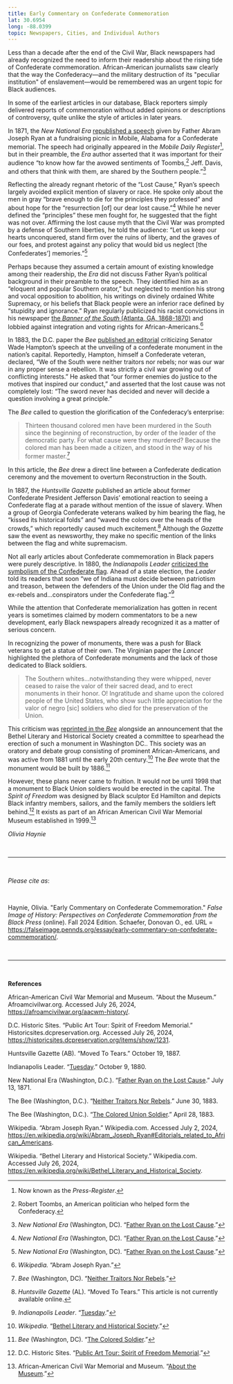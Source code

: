```yaml
---
title: Early Commentary on Confederate Commemoration
lat: 30.6954
long: -88.0399
topic: Newspapers, Cities, and Individual Authors
---
```

Less than a decade after the end of the Civil War, Black newspapers had already recognized the need to inform their readership about the rising tide of Confederate commemoration. African-American journalists saw clearly that the way the Confederacy—and the military destruction of its "peculiar institution" of enslavement—would be remembered was an urgent topic for Black audiences.

In some of the earliest articles in our database, Black reporters simply delivered reports of commemoration without added opinions or descriptions of controversy, quite unlike the style of articles in later years.

In 1871, the *New National Era* [republished a speech](https://blackhistorynewspapers.newspapers.com/image/587853634/?match=1&terms=father%20ryan) given by Father Abram Joseph Ryan at a fundraising picnic in Mobile, Alabama for a Confederate memorial. The speech had originally appeared in the *Mobile Daily Register*[^1], but in their preamble, the *Era* author asserted that it was important for their audience “to know how far the avowed sentiments of Toombs,[^2] Jeff. Davis, and others that think with them, are shared by the Southern people.”[^3]

Reflecting the already regnant rhetoric of the “Lost Cause,” Ryan’s speech largely avoided explicit mention of slavery or race. He spoke only about the men in gray “brave enough to die for the principles they professed” and about hope for the “resurrection \[of] our dear lost cause.”[^4] While he never defined the “principles” these men fought for, he suggested that the fight was not over. Affirming the lost cause myth that the Civil War was prompted by a defense of Southern liberties, he told the audience: “Let us keep our hearts unconquered, stand firm over the ruins of liberty, and the graves of our foes, and protest against any policy that would bid us neglect \[the Confederates’] memories.”[^5]

Perhaps because they assumed a certain amount of existing knowledge among their readership, the *Era* did not discuss Father Ryan’s political background in their preamble to the speech. They identified him as an “eloquent and popular Southern orator,” but neglected to mention his strong and vocal opposition to abolition, his writings on divinely ordained White Supremacy, or his beliefs that Black people were an inferior race defined by “stupidity and ignorance.” Ryan regularly publicized his racist convictions in his newspaper [the *Banner of the South* (Atlanta, GA, 1868-1870)](https://gahistoricnewspapers.galileo.usg.edu/lccn/sn85034229/1868-06-27/ed-1/seq-4/) and lobbied against integration and voting rights for African-Americans.[^6]

In 1883, the D.C. paper the *Bee* [published an editorial](https://chroniclingamerica.loc.gov/lccn/sn84025890/1883-06-30/ed-1/seq-2/#date1=1756&index=1&rows=20&words=NEITHER+neither+nor+NOR+REBELS+rebels+traitors+TRAITORS&searchType=basic&sequence=0&state=&date2=1963&proxtext=neither+traitors+nor+rebels&y=14&x=25&dateFilterType=yearRange&page=1) criticizing Senator Wade Hampton’s speech at the unveiling of a confederate monument in the nation’s capital. Reportedly, Hampton, himself a Confederate veteran, declared, “We of the South were neither traitors nor rebels; nor was our war in any proper sense a rebellion. It was strictly a civil war growing out of conflicting interests.” He asked that “our former enemies do justice to the motives that inspired our conduct,” and asserted that the lost cause was not completely lost: “The sword never has decided and never will decide a question involving a great principle.”

The *Bee* called to question the glorification of the Confederacy’s enterprise:

> Thirteen thousand colored men have been murdered in the South since the beginning of reconstruction, by order of the leader of the democratic party. For what cause were they murdered? Because the colored man has been made a citizen, and stood in the way of his former master.[^7]

In this article, the *Bee* drew a direct line between a Confederate dedication ceremony and the movement to overturn Reconstruction in the South.

In 1887, the *Huntsville Gazette* published an article about former Confederate President Jefferson Davis’ emotional reaction to seeing a Confederate flag at a parade without mention of the issue of slavery. When a group of Georgia Confederate veterans walked by him bearing the flag, he “kissed its historical folds” and “waved the colors over the heads of the crowds,” which reportedly caused much excitement.[^8] Although the *Gazette* saw the event as newsworthy, they make no specific mention of the links between the flag and white supremacism.

Not all early articles about Confederate commemoration in Black papers were purely descriptive. In 1880, the *Indianapolis Leader* [criticized the symbolism of the Confederate flag](https://blackhistorynewspapers.newspapers.com/image/171227807/?match=5&terms=Tuesday). Ahead of a state election, the *Leader* told its readers that soon “we of Indiana must decide between patriotism and treason, between the defenders of the Union under the Old flag and the ex-rebels and…conspirators under the Confederate flag.”[^9]

While the attention that Confederate memorialization has gotten in recent years is sometimes claimed by modern commentators to be a new development, early Black newspapers already recognized it as a matter of serious concern.

In recognizing the power of monuments, there was a push for Black veterans to get a statue of their own. The Virginian paper the *Lancet* highlighted the plethora of Confederate monuments and the lack of those dedicated to Black soldiers.

> The Southern whites…notwithstanding they were whipped, never ceased to raise the valor of their sacred dead, and to erect monuments in their honor. O! Ingratitude and shame upon the colored people of the United States, who show such little appreciation for the valor of negro \[sic] soldiers who died for the preservation of the Union.

This criticism was [reprinted in the *Bee*](https://chroniclingamerica.loc.gov/lccn/sn84025890/1883-04-28/ed-1/seq-2/#date1=1756&index=2&date2=1884&searchType=advanced&language=&sequence=0&lccn=sn84025890&words=soldier+SOLDIER+soldiers+Union+union&proxdistance=5&state=District+of+Columbia&rows=20&ortext=union+soldier&proxtext=Union+Soldier&phrasetext=&andtext=&dateFilterType=yearRange&page=1) alongside an announcement that the Bethel Literary and Historical Society created a committee to spearhead the erection of such a monument in Washington DC.. This society was an oratory and debate group  consisting of prominent African-Americans, and was active from 1881 until the early 20th century.[^10]  The *Bee* wrote that the monument would be built by 1886.[^11]

However, these plans never came to fruition. It would not be until 1998 that a monument to Black Union soldiers would be erected in the capital. The *Spirit of Freedom* was designed by Black sculptor Ed Hamilton and depicts Black infantry members, sailors, and the family members the soldiers left behind.[^12] It exists as part of an African American Civil War Memorial Museum established in 1999.[^13]

*Olivia Haynie*

<br>

<hr>

<br>

*Please cite as*: 

<br>

Haynie, Olivia. "Early Commentary on Confederate Commemoration." *False Image of History: Perspectives on Confederate Commemoration from the Black Press* (online). Fall 2024 Edition. Schaefer, Donovan O., ed. URL = https://falseimage.pennds.org/essay/early-commentary-on-confederate-commemoration/.

<br>

<hr>

<br>

**References**

African-American Civil War Memorial and Museum. “About the Museum.” Afroamcivilwar.org. Accessed July 26, 2024, https://afroamcivilwar.org/aacwm-history/.

D.C. Historic Sites. “Public Art Tour: Spirit of Freedom Memorial.” Historicsites.dcpreservation.org. Accessed July 26, 2024, https://historicsites.dcpreservation.org/items/show/1231. 

Huntsville Gazette (AB). “Moved To Tears.” October 19, 1887.

Indianapolis Leader. “[Tuesday](https://blackhistorynewspapers.newspapers.com/image/171227807/?match=5&terms=Tuesday).” October 9, 1880.

New National Era (Washington, D.C.). “[Father Ryan on the Lost Cause](https://blackhistorynewspapers.newspapers.com/image/587853634/?match=1&terms=father%20ryan).” July 13, 1871.

The Bee (Washington, D.C.). “[Neither Traitors Nor Rebels](https://chroniclingamerica.loc.gov/lccn/sn84025890/1883-06-30/ed-1/seq-2/#date1=1756&index=1&rows=20&words=NEITHER+neither+nor+NOR+REBELS+rebels+traitors+TRAITORS&searchType=basic&sequence=0&state=&date2=1963&proxtext=neither+traitors+nor+rebels&y=14&x=25&dateFilterType=yearRange&page=1).” June 30, 1883.

The Bee (Washington, D.C.). “[The Colored Union Soldier](https://chroniclingamerica.loc.gov/lccn/sn84025890/1883-04-28/ed-1/seq-2/#date1=1756&index=2&date2=1884&searchType=advanced&language=&sequence=0&lccn=sn84025890&words=soldier+SOLDIER+soldiers+Union+union&proxdistance=5&state=District+of+Columbia&rows=20&ortext=union+soldier&proxtext=Union+Soldier&phrasetext=&andtext=&dateFilterType=yearRange&page=1).” April 28, 1883.

Wikipedia. “Abram Joseph Ryan.” Wikipedia.com. Accessed July 2, 2024, https://en.wikipedia.org/wiki/Abram_Joseph_Ryan#Editorials_related_to_African_Americans.

Wikipedia. “Bethel Literary and Historical Society.” Wikipedia.com. Accessed July 26, 2024, https://en.wikipedia.org/wiki/Bethel_Literary_and_Historical_Society.

[^1]: Now known as the *Press-Register*.

[^2]: Robert Toombs, an American politician who helped form the Confederacy.

[^3]: *New National Era* (Washington, DC). “[Father Ryan on the Lost Cause](https://blackhistorynewspapers.newspapers.com/image/587853634/?match=1&terms=father%20ryan).”

[^4]: *New National Era* (Washington, DC). “[Father Ryan on the Lost Cause](https://blackhistorynewspapers.newspapers.com/image/587853634/?match=1&terms=father%20ryan).”

[^5]: *New National Era* (Washington, DC). “[Father Ryan on the Lost Cause](https://blackhistorynewspapers.newspapers.com/image/587853634/?match=1&terms=father%20ryan).”

[^6]: *Wikipedia.* “Abram Joseph Ryan.”

[^7]: *Bee* (Washington, DC). “[Neither Traitors Nor Rebels](https://chroniclingamerica.loc.gov/lccn/sn84025890/1883-06-30/ed-1/seq-2/#date1=1756&index=1&rows=20&words=NEITHER+neither+nor+NOR+REBELS+rebels+traitors+TRAITORS&searchType=basic&sequence=0&state=&date2=1963&proxtext=neither+traitors+nor+rebels&y=14&x=25&dateFilterType=yearRange&page=1).”

[^8]: *Huntsville Gazette* (AL). “Moved To Tears.” This article is not currently available online.

[^9]: *Indianapolis Leader*. “[Tuesday](https://blackhistorynewspapers.newspapers.com/image/171227807/?match=5&terms=Tuesday).”

[^10]: *Wikipedia*. “[Bethel Literary and Historical Society](https://en.wikipedia.org/wiki/Bethel_Literary_and_Historical_Society).”

[^11]: *Bee* (Washington, DC). “[The Colored Soldier](https://chroniclingamerica.loc.gov/lccn/sn84025890/1883-04-28/ed-1/seq-2/#date1=1756&index=2&date2=1884&searchType=advanced&language=&sequence=0&lccn=sn84025890&words=soldier+SOLDIER+soldiers+Union+union&proxdistance=5&state=District+of+Columbia&rows=20&ortext=union+soldier&proxtext=Union+Soldier&phrasetext=&andtext=&dateFilterType=yearRange&page=1).”

[^12]: D.C. Historic Sites. “[Public Art Tour: Spirit of Freedom Memorial](https://historicsites.dcpreservation.org/items/show/1231).”

[^13]: African-American Civil War Memorial and Museum. “[About the Museum](https://afroamcivilwar.org/aacwm-history/).”
